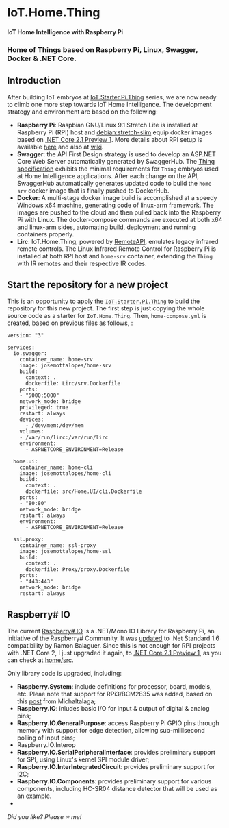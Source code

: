 # IoT.Home.Thing

#### IoT Home Intelligence with Raspberry Pi

### Home of Things based on Raspberry Pi, Linux, Swagger, Docker & .NET Core.

## Introduction

After building IoT embryos at [IoT.Starter.Pi.Thing](https://github.com/josemotta/IoT.Starter.Pi.Thing) series, we are now ready to climb one more step towards IoT Home Intelligence. The development strategy and environment are based on the following:  

- **Raspberry Pi**: Raspbian GNU/Linux 9.1 Stretch Lite is installed at Raspberry Pi (RPI) host and [debian:stretch-slim](https://github.com/dotnet/dotnet-docker/blob/master/2.1/runtime/stretch-slim/arm32v7/Dockerfile) equip docker images based on [.NET Core 2.1 Preview 1](https://blogs.msdn.microsoft.com/dotnet/2018/02/27/announcing-net-core-2-1-preview-1/). More details about RPI setup is available [here](https://github.com/josemotta/IoT.Starter.Pi.Thing/wiki/2.-IoT.Starter.Pi.Thing#2-setup) and also at [wiki](https://github.com/josemotta/IoT.Starter.Pi.Thing/wiki/RPI-Setup).
- **Swagger**: the API First Design strategy is used to develop an ASP.NET Core Web Server automatically generated by SwaggerHub. The [Thing specification](https://github.com/josemotta/IoT.Starter.Pi.Thing/wiki/2.-IoT.Starter.Pi.Thing#1-specs) exhibits the minimal requirements for `Thing` embryos used at Home Intelligence applications. After each change on the API, SwaggerHub automatically generates updated code to build the `home-srv` docker image that is finally pushed to DockerHub.
- **Docker**: A multi-stage docker image build is accomplished at a speedy Windows x64 machine, generating code of linux-arm framework. The images are pushed to the cloud and then pulled back into the Raspberry Pi with Linux. The docker-compose commands are executed at both x64 and linux-arm sides, automating build, deployment and running containers properly.
- **Lirc**: IoT.Home.Thing, powered by [RemoteAPI](https://app.swaggerhub.com/apis/motta/home/1.0.2#/Remote), emulates legacy infrared remote controls. The Linux Infrared Remote Control for Raspberry Pi is installed at both RPI host and `home-srv` container, extending the `Thing` with IR remotes and their respective IR codes.

## Start the repository for a new project

This is an opportunity to apply the [`IoT.Starter.Pi.Thing`](https://github.com/josemotta/IoT.Starter.Pi.Thing) to build the repository for this new project. The first step is just copying the whole  source code as a starter for `IoT.Home.Thing`. Then, `home-compose.yml` is created, based on previous files as follows, :

	version: "3"
	
	services:
	  io.swagger:
	    container_name: home-srv
	    image: josemottalopes/home-srv
	    build:
	      context: .
	      dockerfile: Lirc/srv.Dockerfile
	    ports:
	    - "5000:5000"
	    network_mode: bridge
	    privileged: true
	    restart: always
	    devices:
	      - /dev/mem:/dev/mem
	    volumes:
	    - /var/run/lirc:/var/run/lirc
	    environment:
	      - ASPNETCORE_ENVIRONMENT=Release
	
	  home.ui:
	    container_name: home-cli
	    image: josemottalopes/home-cli
	    build:
	      context: .
	      dockerfile: src/Home.UI/cli.Dockerfile
	    ports:
	    - "80:80"
	    network_mode: bridge
	    restart: always
	    environment:
	      - ASPNETCORE_ENVIRONMENT=Release
	 
	  ssl.proxy:
	    container_name: ssl-proxy
	    image: josemottalopes/home-ssl
	    build:
	      context: .
	      dockerfile: Proxy/proxy.Dockerfile
	    ports:
	    - "443:443"
	    network_mode: bridge
	    restart: always

## Raspberry# IO

The current [Raspberry# IO](https://github.com/raspberry-sharp/raspberry-sharp-io) is a .NET/Mono IO Library for Raspberry Pi, an initiative of the Raspberry# Community. It was [updated](https://github.com/Ramon-Balaguer/raspberry-sharp-io) to .Net Standard 1.6 compatibility by Ramon Balaguer. Since this is not enough for RPI projects with .NET Core 2, I just upgraded it again, to [.NET Core 2.1 Preview 1](https://blogs.msdn.microsoft.com/dotnet/2018/02/27/announcing-net-core-2-1-preview-1/), as you can check at [home/src](https://github.com/josemotta/IoT.Home.Thing/tree/master/home/src).

Only library code is upgraded, including:

- **Raspberry.System**: include definitions for processor, board, models, etc. Pleae note that support for RPi3/BCM2835 was added, based on this [post](https://github.com/raspberry-sharp/raspberry-sharp-io/issues/88) from Michaltalaga;
- **Raspberry.IO**: inludes basic I/O for input & output of digital & analog pins;
- **Raspberry.IO.GeneralPurpose**: access Raspberry Pi GPIO pins through memory with support for edge detection, allowing sub-millisecond polling of input pins;
- Raspberry.IO.Interop
- **Raspberry.IO.SerialPeripheralInterface**: provides preliminary support for SPI,  using Linux's kernel SPI module driver;
- **Raspberry.IO.InterIntegratedCircuit**: provides preliminary support for I2C;
- **Raspberry.IO.Components**: provides preliminary support for various components, including HC-SR04 distance detector that will be used as an example.
- 



*Did you like? Please :star: me!*